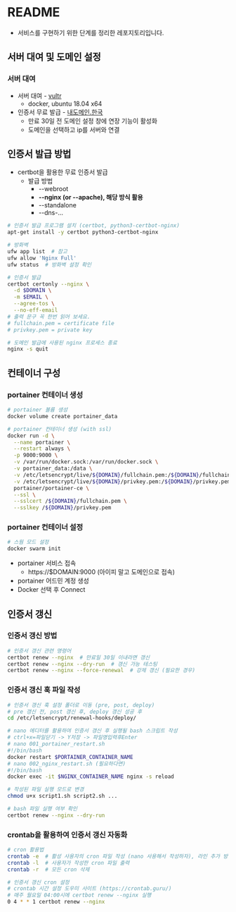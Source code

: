 # README

- 서비스를 구현하기 위한 단계를 정리한 레포지토리입니다.

## 서버 대여 및 도메인 설정

### 서버 대여

- 서버 대여 - [vultr](https://www.vultr.com/)
  - docker, ubuntu 18.04 x64
- 인증서 무료 발급 - [내도메인.한국](내도메인.한국)
  - 만료 30일 전 도메인 설정 창에 연장 기능이 활성화
  - 도메인을 선택하고 ip를 서버와 연결

## 인증서 발급 방법

- certbot을 활용한 무료 인증서 발급
  - 발급 방법
    - --webroot
    - **--nginx (or --apache), 해당 방식 활용**
    - --standalone
    - --dns-...

```bash
# 인증서 발급 프로그램 설치 (certbot, python3-certbot-nginx)
apt-get install -y certbot python3-certbot-nginx

# 방화벽
ufw app list  # 참고
ufw allow 'Nginx Full'
ufw status  # 방화벽 설정 확인

# 인증서 발급
certbot certonly --nginx \
  -d $DOMAIN \
  -m $EMAIL \
  --agree-tos \
  --no-eff-email
# 출력 문구 꼭 한번 읽어 보세요.
# fullchain.pem = certificate file
# privkey.pem = private key

# 도메인 발급에 사용된 nginx 프로세스 종료
nginx -s quit
```

## 컨테이너 구성

### portainer 컨테이너 생성

```bash
# portainer 볼륨 생성
docker volume create portainer_data

# portainer 컨테이너 생성 (with ssl)
docker run -d \
  --name portainer \
  --restart always \
  -p 9000:9000 \
  -v /var/run/docker.sock:/var/run/docker.sock \
  -v portainer_data:/data \
  -v /etc/letsencrypt/live/${DOMAIN}/fullchain.pem:/${DOMAIN}/fullchain.pem \
  -v /etc/letsencrypt/live/${DOMAIN}/privkey.pem:/${DOMAIN}/privkey.pem \
  portainer/portainer-ce \
  --ssl \
  --sslcert /${DOMAIN}/fullchain.pem \
  --sslkey /${DOMAIN}/privkey.pem
```

### portainer 컨테이너 설정

```bash
# 스웜 모드 설정
docker swarm init
```

- portainer 서비스 접속
  - https://$DOMAIN:9000 (아이피 말고 도메인으로 접속)
- portainer 어드민 계정 생성
- Docker 선택 후 Connect

## 인증서 갱신

### 인증서 갱신 방법

```bash
# 인증서 갱신 관련 명령어
certbot renew --nginx  # 만료일 30일 이내라면 갱신
certbot renew --nginx --dry-run  # 갱신 가능 테스팅
certbot renew --nginx --force-renewal  # 강제 갱신 (필요한 경우)
```

### 인증서 갱신 훅 파일 작성

```bash
# 인증서 갱신 훅 설정 폴더로 이동 (pre, post, deploy)
# pre 갱신 전, post 갱신 후, deploy 갱신 성공 후
cd /etc/letsencrypt/renewal-hooks/deploy/

# nano 에디터를 활용하여 인증서 갱신 후 실행될 bash 스크립트 작성
# ctrl+x=파일닫기 -> Y저장 -> 파일명입력후Enter
# nano 001_portainer_restart.sh
#!/bin/bash
docker restart $PORTAINER_CONTAINER_NAME
# nano 002_nginx_restart.sh (필요하다면)
#!/bin/bash
docker exec -it $NGINX_CONTAINER_NAME nginx -s reload

# 작성된 파일 실행 모드로 변경
chmod u+x script1.sh script2.sh ...

# bash 파일 실행 여부 확인
certbot renew --nginx --dry-run
```

### crontab을 활용하여 인증서 갱신 자동화

```bash
# cron 활용법
crontab -e  # 활성 사용자의 cron 파일 작성 (nano 사용해서 작성하자), 라인 추가 방식
crontab -l  # 사용자가 작성한 cron 파일 출력
crontab -r  # 모든 cron 삭제

# 인증서 갱신 cron 설정
# crontab 시간 설정 도우미 사이트 (https://crontab.guru/)
# 매주 월요일 04:00시에 certbot renew --nginx 실행
0 4 * * 1 certbot renew --nginx
```
